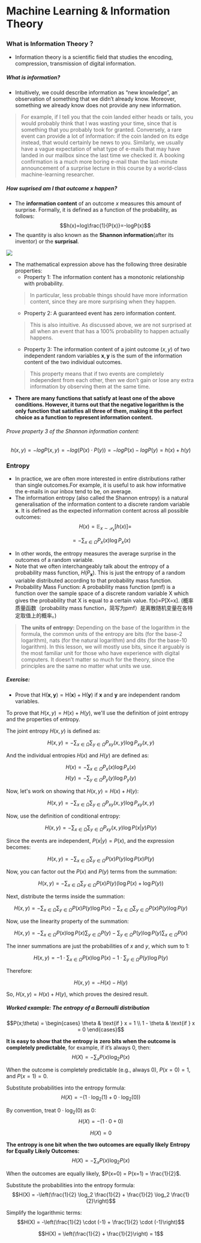 # Machine Learning & Information Theory

### What is Information Theory？
- Information theory is a scientific field that studies the encoding, compression, transmission of digital information.

##### What is information?
- Intuitively, we could describe information as “new knowledge”, an observation of something that we didn’t already know. Moreover, something we already know does not provide any new information.
>  For example, if I tell you that the coin landed either heads or tails, you would probably think that I was wasting your time, since that is something that you probably took for granted. Conversely, a rare event can provide a lot of information: if the coin landed on its edge instead, that would certainly be news to you. 
> Similarly, we usually have a vague expectation of what type of e-mails that may have landed in our mailbox since the last time we checked it. A booking confirmation is a much more boring e-mail than the last-minute announcement of a surprise lecture in this course by a world-class machine-learning researcher.

##### How suprised am I that outcome x happen?
- The **information content** of an outcome $x$ measures this amount of surprise. Formally, it is defined as a function of the probability, as follows:
$$h(x)=log\frac{1}{P(x)}=-logP(x)$$
- The quantity is also known as the **Shannon information**(after its inventor) or the **surprisal**. 

![](Pictures/InformationTheory01.png)

- The mathematical expression above has the following three desirable properties:
    - Property 1: The information content has a monotonic relationship with probability.
    > In particular, less probable things should have more information content, since they are more surprising when they happen.
    - Property 2: A guaranteed event has zero information content.
    > This is also intuitive. As discussed above, we are not surprised at all when an event that has a 100% probability to happen actually happens.
    - Property 3: The information content of a joint outcome $(x,y)$ of two independent random variables $\pmb x, \pmb y$ is the sum of the information content of the two individual outcomes. 
    > This property means that if two events are completely independent from each other, then we don’t gain or lose any extra information by observing them at the same time.
- **There are many functions that satisfy at least one of the above conditions. However, it turns out that the negative logarithm is the only function that satisfies all three of them, making it the perfect choice as a function to represent information content.**

###### Prove property 3 of the Shannon information content:
$$h(x,y) = -logP(x,y)=-log(P(x)\cdot P(y))=-logP(x)-logP(y)=h(x)+h(y)$$

### Entropy
- In practice, we are often more interested in entire distributions rather than single outcomes.For example, it is useful to ask how informative the e-mails in our inbox tend to be, on average. 
- The information entropy (also called the Shannon entropy) is a natural generalisation of the information content to a discrete random variable $\mathrm{\pmb x}$. It is defined as the expected information content across all possible outcomes:
$$H(x) = \mathbb{E}_{x\sim \mathcal{P}_x}[h(x)] = $$

$$= - \sum_{x\in\Omega}P_x(x)\log P_x(x)$$

- In other words, the entropy measures the average surprise in the outcomes of a random variable.
- Note that we often interchangeably talk about the entropy of a probability mass function, $H(P_{\mathrm{\pmb x}})$. This is just the entropy of a random variable distributed according to that probability mass function.
- Probability Mass Function: A probability mass function (pmf) is a function over the sample space of a discrete random variable X which gives the probability that X is equal to a certain value. f(x)=P[X=x]. (概率质量函数（probability mass function，简写为pmf）是离散随机变量在各特定取值上的概率。)

> **The units of entropy:** Depending on the base of the logarithm in the formula, the common units of the entropy are bits (for the base-2 logarithm), nats (for the natural logarithm) and dits (for the base-10 logarithm). In this lesson, we will mostly use bits, since it arguably is the most familiar unit for those who have experience with digital computers. It doesn’t matter so much for the theory, since the principles are the same no matter what units we use.

##### Exercise: 
- Prove that $\mathrm{H}(\mathrm{\pmb x}, \mathrm{\pmb y}) = \mathrm{H}(\mathrm{\pmb x}) + \mathrm{H}(\mathrm{\pmb y})$ if $\mathrm{\pmb x}$ and $\mathrm{\pmb y }$ are independent random variables.

To prove that $H(x, y) = H(x) + H(y)$, we'll use the definition of joint entropy and the properties of entropy.

The joint entropy $H(x, y)$ is defined as:

$$H(x, y) = -\sum_{x \in \Omega}\sum_{y \in \Omega}P_{xy}(x, y) \log P_{xy}(x, y)$$

And the individual entropies $H(x)$ and $H(y)$ are defined as:

$$H(x) = -\sum_{x \in \Omega}P_x(x) \log P_x(x)$$
$$H(y) = -\sum_{y \in \Omega}P_y(y) \log P_y(y)$$

Now, let's work on showing that $H(x, y) = H(x) + H(y)$:

$$
H(x, y) = -\sum_{x \in \Omega}\sum_{y \in \Omega}P_{xy}(x, y) \log P_{xy}(x, y)
$$

Now, use the definition of conditional entropy:

$$
H(x, y) = -\sum_{x \in \Omega}\sum_{y \in \Omega}P_{xy}(x, y) \log P(x | y)P(y)
$$

Since the events are independent, $P(x | y) = P(x)$, and the expression becomes:

$$
H(x, y) = -\sum_{x \in \Omega}\sum_{y \in \Omega}P(x)P(y) \log P(x)P(y)
$$

Now, you can factor out the $P(x)$ and $P(y)$ terms from the summation:

$$
H(x, y) = -\sum_{x \in \Omega}\sum_{y \in \Omega}P(x)P(y) \left(\log P(x) + \log P(y)\right)
$$

Next, distribute the terms inside the summation:

$$
H(x, y) = -\sum_{x \in \Omega}\sum_{y \in \Omega}P(x)P(y)\log P(x) - \sum_{x \in \Omega}\sum_{y \in \Omega}P(x)P(y)\log P(y)
$$

Now, use the linearity property of the summation:

$$
H(x, y) = -\sum_{x \in \Omega}P(x)\log P(x) \sum_{y \in \Omega}P(y) - \sum_{y \in \Omega}P(y)\log P(y) \sum_{x \in \Omega}P(x)
$$

The inner summations are just the probabilities of $x$ and $y$, which sum to 1:

$$
H(x, y) = -1 \cdot \sum_{x \in \Omega}P(x)\log P(x) - 1 \cdot \sum_{y \in \Omega}P(y)\log P(y)
$$

Therefore:

$$
H(x, y) = -H(x) - H(y)
$$

So, $H(x, y) = H(x) + H(y)$, which proves the desired result.

##### Worked example: The entropy of a Bernoulli distribution
$$P(x;\theta) = 
\begin{cases} 
\theta & \text{if } x = 1 \\
1 - \theta & \text{if } x = 0 
\end{cases}$$

**It is easy to show that the entropy is zero bits when the outcome is completely predictable**, for example, if it’s always 0, then:
$$H(X) = -\sum_{x} P(x) \log_2 P(x)$$

When the outcome is completely predictable (e.g., always 0), $P(x=0) = 1$, and $P(x=1) = 0$.

Substitute probabilities into the entropy formula:
$$H(X) = -\left(1 \cdot \log_2(1) + 0 \cdot \log_2(0)\right)$$

By convention, treat $0 \cdot \log_2(0)$ as 0:
$$H(X) = -\left(1 \cdot 0 + 0\right)$$

$$H(X) = 0$$

**The entropy is one bit when the two outcomes are equally likely**
**Entropy for Equally Likely Outcomes:**
$$H(X) = -\sum_{x} P(x) \log_2 P(x)$$

When the outcomes are equally likely, $P(x=0) = P(x=1) = \frac{1}{2}$.

Substitute the probabilities into the entropy formula:
$$H(X) = -\left(\frac{1}{2} \log_2 \frac{1}{2} + \frac{1}{2} \log_2 \frac{1}{2}\right)$$

Simplify the logarithmic terms:
$$H(X) = -\left(\frac{1}{2} \cdot (-1) + \frac{1}{2} \cdot (-1)\right)$$

$$H(X) = \left(\frac{1}{2} + \frac{1}{2}\right) = 1$$

